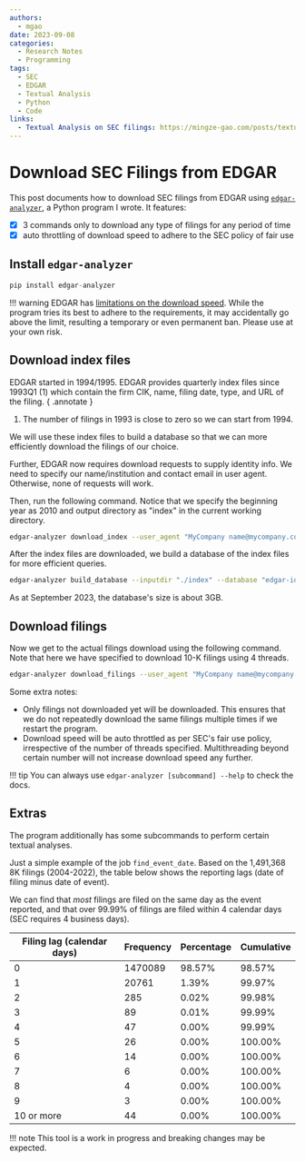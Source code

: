 ```yaml
---
authors:
  - mgao
date: 2023-09-08 
categories:
  - Research Notes
  - Programming
tags:
  - SEC
  - EDGAR
  - Textual Analysis
  - Python
  - Code
links:
  - Textual Analysis on SEC filings: https://mingze-gao.com/posts/textual-analysis-on-sec-filings/
---
```


# Download SEC Filings from EDGAR

This post documents how to download SEC filings from EDGAR using [`edgar-analyzer`](https://github.com/mgao6767/edgar-analyzer), a Python program I wrote. It features:

- [x] 3 commands only to download any type of filings for any period of time
- [x] auto throttling of download speed to adhere to the SEC policy of fair use

<!-- more -->

## Install `edgar-analyzer`

```python
pip install edgar-analyzer
```

!!! warning
    EDGAR has [limitations on the download speed](https://www.sec.gov/os/accessing-edgar-data). While the program tries its best to adhere to the requirements, it may accidentally go above the limit, resulting a temporary or even permanent ban. Please use at your own risk.

## Download index files

EDGAR started in 1994/1995. EDGAR provides quarterly index files since 1993Q1 (1) which contain the firm CIK, name, filing date, type, and URL of the filing.
{ .annotate }

1. The number of filings in 1993 is close to zero so we can start from 1994.

We will use these index files to build a database so that we can more efficiently download the filings of our choice.

Further, EDGAR now requires download requests to supply identity info. We need to specify our name/institution and contact email in user agent. Otherwise, none of requests will work.

Then, run the following command. Notice that we specify the beginning year as 2010 and output directory as "index" in the current working directory.

```bash
edgar-analyzer download_index --user_agent "MyCompany name@mycompany.com" --output "./index" -b 2010
```

After the index files are downloaded, we build a database of the index files for more efficient queries.

```bash
edgar-analyzer build_database --inputdir "./index" --database "edgar-idx.sqlite3"
```

As at September 2023, the database's size is about 3GB.

## Download filings

Now we get to the actual filings download using the following command. Note that here we have specified to download 10-K filings using 4 threads.

```bash
edgar-analyzer download_filings --user_agent "MyCompany name@mycompany.com" --output "./output" --database "edgar-idx.sqlite3" --file_type "10-K" -t 4
```

Some extra notes:

- Only filings not downloaded yet will be downloaded. This ensures that we do not repeatedly download the same filings multiple times if we restart the program.
- Download speed will be auto throttled as per SEC's fair use policy, irrespective of the number of threads specified. Multithreading beyond certain number will not increase download speed any further.

!!! tip
    You can always use `edgar-analyzer [subcommand] --help` to check the docs.

## Extras

The program additionally has some subcommands to perform certain textual analyses.

Just a simple example of the job `find_event_date`. Based on the 1,491,368 8K filings (2004-2022), the table below shows the reporting lags (date of filing minus date of event). 

We can find that _most_ filings are filed on the same day as the event reported, and that over 99.99% of filings are filed within 4 calendar days (SEC requires 4 business days).

| Filing lag   (calendar days) | Frequency | Percentage | Cumulative |
| ---------------------------- | --------- | ---------- | ---------- |
| 0                            | 1470089   | 98.57%     | 98.57%     |
| 1                            | 20761     | 1.39%      | 99.97%     |
| 2                            | 285       | 0.02%      | 99.98%     |
| 3                            | 89        | 0.01%      | 99.99%     |
| 4                            | 47        | 0.00%      | 99.99%     |
| 5                            | 26        | 0.00%      | 100.00%    |
| 6                            | 14        | 0.00%      | 100.00%    |
| 7                            | 6         | 0.00%      | 100.00%    |
| 8                            | 4         | 0.00%      | 100.00%    |
| 9                            | 3         | 0.00%      | 100.00%    |
| 10 or more                   | 44        | 0.00%      | 100.00%    |

!!! note
    This tool is a work in progress and breaking changes may be expected.

